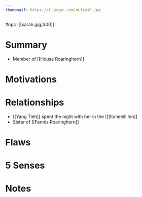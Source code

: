 ```yaml
---
thumbnail: https://i.imgur.com/nLfzo1R.jpg
---
```


#npc
![[sarah.jpg|300]]
# Summary
- Member of [[House Roaringhorn]]

# Motivations
# Relationships
- [[Yang Tieh]] spent the night with her in the [[Stonehill Inn]]
- Sister of [[Fennis Roaringhorn]]

# Flaws
# 5 Senses
# Notes 